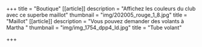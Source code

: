 +++
title = "Boutique"
[[article]]
description = "Affichez les couleurs du club avec ce superbe maillot"
thumbnail = "img/202005_rouge_1_8.jpg"
title = "Maillot"
[[article]]
description = "Vous pouvez demander des volants à Martha "
thumbnail = "img/img_1754_dpp4_ld.jpg"
title = "Tube volant"

+++
